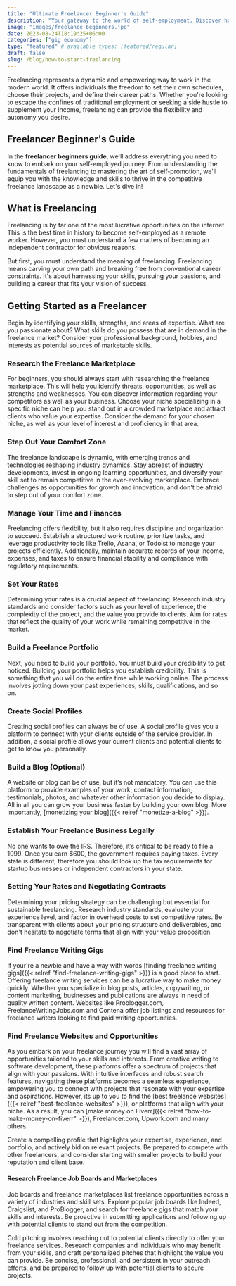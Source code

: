 ```yaml
---
title: "Ultimate Freelancer Beginner's Guide"
description: "Your gateway to the world of self-employment. Discover how to navigate freelance platforms, market your skills, manage clients, and thrive in the gig economy."
image: "images/freelance-beginners.jpg"
date: 2023-08-24T18:19:25+06:00
categories: ["gig economy"]
type: "featured" # available types: [featured/regular]
draft: false
slug: /blog/how-to-start-freelancing
---
```


Freelancing represents a dynamic and empowering way to work in the modern world. It offers individuals the freedom to set their own schedules, choose their projects, and define their career paths. Whether you're looking to escape the confines of traditional employment or seeking a side hustle to supplement your income, freelancing can provide the flexibility and autonomy you desire.

## Freelancer Beginner's Guide

In the **freelancer beginners guide**, we'll address everything you need to know to embark on your self-employed journey. From understanding the fundamentals of freelancing to mastering the art of self-promotion, we'll equip you with the knowledge and skills to thrive in the competitive freelance landscape as a newbie. Let's dive in!

## What is Freelancing

Freelancing is by far one of the most lucrative opportunities on the internet. This is the best time in history to become self-employed as a remote worker. However, you must understand a few matters of becoming an independent contractor for obvious reasons.

But first, you must understand the meaning of freelancing. Freelancing means carving your own path and breaking free from conventional career constraints. It's about harnessing your skills, pursuing your passions, and building a career that fits your vision of success.

## Getting Started as a Freelancer

Begin by identifying your skills, strengths, and areas of expertise. What are you passionate about? What skills do you possess that are in demand in the freelance market? Consider your professional background, hobbies, and interests as potential sources of marketable skills.

### Research the Freelance Marketplace

For beginners, you should always start with researching the freelance marketplace. This will help you identify threats, opportunities, as well as strengths and weaknesses. You can discover information regarding your competitors as well as your business. Choose your niche specializing in a specific niche can help you stand out in a crowded marketplace and attract clients who value your expertise. Consider the demand for your chosen niche, as well as your level of interest and proficiency in that area.

### Step Out Your Comfort Zone

The freelance landscape is dynamic, with emerging trends and technologies reshaping industry dynamics. Stay abreast of industry developments, invest in ongoing learning opportunities, and diversify your skill set to remain competitive in the ever-evolving marketplace. Embrace challenges as opportunities for growth and innovation, and don't be afraid to step out of your comfort zone.

### Manage Your Time and Finances

Freelancing offers flexibility, but it also requires discipline and organization to succeed. Establish a structured work routine, prioritize tasks, and leverage productivity tools like Trello, Asana, or Todoist to manage your projects efficiently. Additionally, maintain accurate records of your income, expenses, and taxes to ensure financial stability and compliance with regulatory requirements.

### Set Your Rates

Determining your rates is a crucial aspect of freelancing. Research industry standards and consider factors such as your level of experience, the complexity of the project, and the value you provide to clients. Aim for rates that reflect the quality of your work while remaining competitive in the market.

### Build a Freelance Portfolio

Next, you need to build your portfolio. You must build your credibility to get noticed. Building your portfolio helps you establish credibility. This is something that you will do the entire time while working online. The process involves jotting down your past experiences, skills, qualifications, and so on.

### Create Social Profiles

Creating social profiles can always be of use. A social profile gives you a platform to connect with your clients outside of the service provider. In addition, a social profile allows your current clients and potential clients to get to know you personally.

### Build a Blog (Optional)

A website or blog can be of use, but it’s not mandatory. You can use this platform to provide examples of your work, contact information, testimonials, photos, and whatever other information you decide to display. All in all you can grow your business faster by building your own blog. More importantly, [monetizing your blog]({{< relref "monetize-a-blog" >}}).

### Establish Your Freelance Business Legally

No one wants to owe the IRS. Therefore, it’s critical to be ready to file a 1099. Once you earn $600, the government requires paying taxes. Every state is different, therefore you should look up the tax requirements for startup businesses or independent contractors in your state.

### Setting Your Rates and Negotiating Contracts

Determining your pricing strategy can be challenging but essential for sustainable freelancing. Research industry standards, evaluate your experience level, and factor in overhead costs to set competitive rates. Be transparent with clients about your pricing structure and deliverables, and don't hesitate to negotiate terms that align with your value proposition.

### Find Freelance Writing Gigs

If your're a newbie and have a way with words [finding freelance writing gigs]({{< relref "find-freelance-writing-gigs" >}}) is a good place to start. Offering freelance writing services can be a lucrative way to make money quickly. Whether you specialize in blog posts, articles, copywriting, or content marketing, businesses and publications are always in need of quality written content. Websites like Problogger.com, FreelanceWritingJobs.com and Contena offer job listings and resources for freelance writers looking to find paid writing opportunities.

### Find Freelance Websites and Opportunities

As you embark on your freelance journey you will find a vast array of opportunities tailored to your skills and interests. From creative writing to software development, these platforms offer a spectrum of projects that align with your passions. With intuitive interfaces and robust search features, navigating these platforms becomes a seamless experience, empowering you to connect with projects that resonate with your expertise and aspirations. However, its up to you to find the [best freelance websites]({{< relref "best-freelance-websites" >}}), or platforms that align with your niche. As a result, you can [make money on Fiverr]({{< relref "how-to-make-money-on-fiverr" >}}), Freelancer.com, Upwork.com and many others.

Create a compelling profile that highlights your expertise, experience, and portfolio, and actively bid on relevant projects. Be prepared to compete with other freelancers, and consider starting with smaller projects to build your reputation and client base.

#### Research Freelance Job Boards and Marketplaces

Job boards and freelance marketplaces list freelance opportunities across a variety of industries and skill sets. Explore popular job boards like Indeed, Craigslist, and ProBlogger, and search for freelance gigs that match your skills and interests. Be proactive in submitting applications and following up with potential clients to stand out from the competition.

Cold pitching involves reaching out to potential clients directly to offer your freelance services. Research companies and individuals who may benefit from your skills, and craft personalized pitches that highlight the value you can provide. Be concise, professional, and persistent in your outreach efforts, and be prepared to follow up with potential clients to secure projects.
